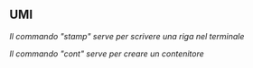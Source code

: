 **UMI**
------------

*Il commando "stamp" serve per scrivere una riga nel terminale*

*Il commando "cont" serve per creare un contenitore*
